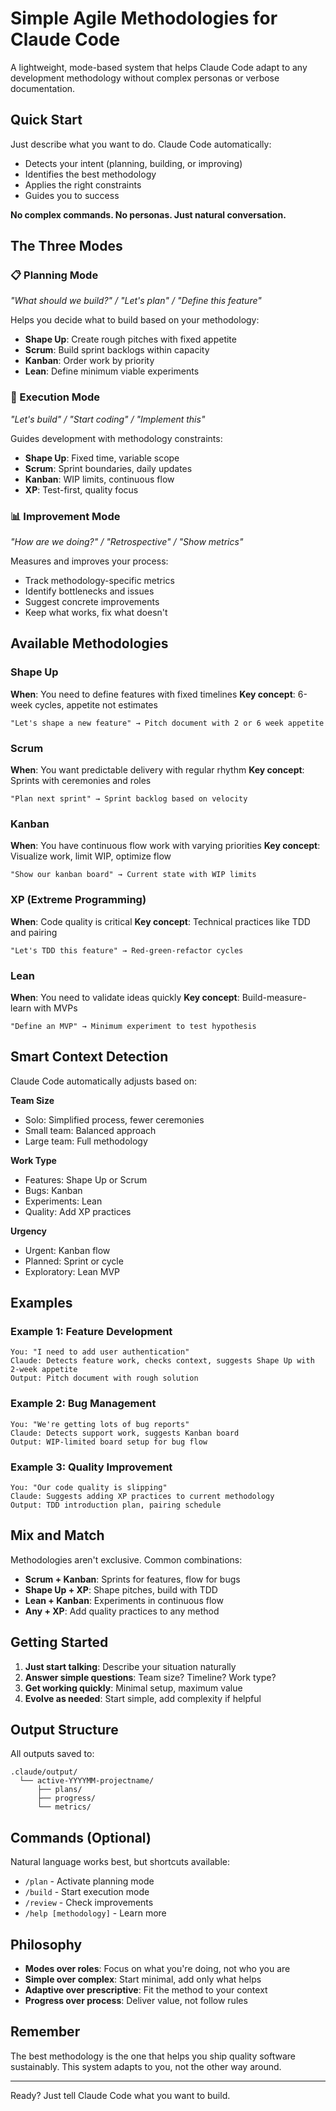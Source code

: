 # Simple Agile Methodologies for Claude Code

A lightweight, mode-based system that helps Claude Code adapt to any development methodology without complex personas or verbose documentation.

## Quick Start

Just describe what you want to do. Claude Code automatically:
- Detects your intent (planning, building, or improving)
- Identifies the best methodology
- Applies the right constraints
- Guides you to success

**No complex commands. No personas. Just natural conversation.**

## The Three Modes

### 📋 Planning Mode
*"What should we build?" / "Let's plan" / "Define this feature"*

Helps you decide what to build based on your methodology:
- **Shape Up**: Create rough pitches with fixed appetite
- **Scrum**: Build sprint backlogs within capacity  
- **Kanban**: Order work by priority
- **Lean**: Define minimum viable experiments

### 🔨 Execution Mode
*"Let's build" / "Start coding" / "Implement this"*

Guides development with methodology constraints:
- **Shape Up**: Fixed time, variable scope
- **Scrum**: Sprint boundaries, daily updates
- **Kanban**: WIP limits, continuous flow
- **XP**: Test-first, quality focus

### 📊 Improvement Mode
*"How are we doing?" / "Retrospective" / "Show metrics"*

Measures and improves your process:
- Track methodology-specific metrics
- Identify bottlenecks and issues
- Suggest concrete improvements
- Keep what works, fix what doesn't

## Available Methodologies

### Shape Up
**When**: You need to define features with fixed timelines
**Key concept**: 6-week cycles, appetite not estimates
```
"Let's shape a new feature" → Pitch document with 2 or 6 week appetite
```

### Scrum
**When**: You want predictable delivery with regular rhythm
**Key concept**: Sprints with ceremonies and roles
```
"Plan next sprint" → Sprint backlog based on velocity
```

### Kanban  
**When**: You have continuous flow work with varying priorities
**Key concept**: Visualize work, limit WIP, optimize flow
```
"Show our kanban board" → Current state with WIP limits
```

### XP (Extreme Programming)
**When**: Code quality is critical
**Key concept**: Technical practices like TDD and pairing
```
"Let's TDD this feature" → Red-green-refactor cycles
```

### Lean
**When**: You need to validate ideas quickly
**Key concept**: Build-measure-learn with MVPs
```
"Define an MVP" → Minimum experiment to test hypothesis
```

## Smart Context Detection

Claude Code automatically adjusts based on:

**Team Size**
- Solo: Simplified process, fewer ceremonies
- Small team: Balanced approach
- Large team: Full methodology

**Work Type**
- Features: Shape Up or Scrum
- Bugs: Kanban
- Experiments: Lean
- Quality: Add XP practices

**Urgency**
- Urgent: Kanban flow
- Planned: Sprint or cycle
- Exploratory: Lean MVP

## Examples

### Example 1: Feature Development
```
You: "I need to add user authentication"
Claude: Detects feature work, checks context, suggests Shape Up with 2-week appetite
Output: Pitch document with rough solution
```

### Example 2: Bug Management
```
You: "We're getting lots of bug reports"
Claude: Detects support work, suggests Kanban board
Output: WIP-limited board setup for bug flow
```

### Example 3: Quality Improvement
```
You: "Our code quality is slipping"
Claude: Suggests adding XP practices to current methodology
Output: TDD introduction plan, pairing schedule
```

## Mix and Match

Methodologies aren't exclusive. Common combinations:

- **Scrum + Kanban**: Sprints for features, flow for bugs
- **Shape Up + XP**: Shape pitches, build with TDD
- **Lean + Kanban**: Experiments in continuous flow
- **Any + XP**: Add quality practices to any method

## Getting Started

1. **Just start talking**: Describe your situation naturally
2. **Answer simple questions**: Team size? Timeline? Work type?
3. **Get working quickly**: Minimal setup, maximum value
4. **Evolve as needed**: Start simple, add complexity if helpful

## Output Structure

All outputs saved to:
```
.claude/output/
  └── active-YYYYMM-projectname/
      ├── plans/
      ├── progress/
      └── metrics/
```

## Commands (Optional)

Natural language works best, but shortcuts available:
- `/plan` - Activate planning mode
- `/build` - Start execution mode
- `/review` - Check improvements
- `/help [methodology]` - Learn more

## Philosophy

- **Modes over roles**: Focus on what you're doing, not who you are
- **Simple over complex**: Start minimal, add only what helps
- **Adaptive over prescriptive**: Fit the method to your context
- **Progress over process**: Deliver value, not follow rules

## Remember

The best methodology is the one that helps you ship quality software sustainably. This system adapts to you, not the other way around.

---

Ready? Just tell Claude Code what you want to build.